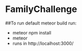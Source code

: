 # FamilyChallenge

##To run default meteor build run:
- meteor npm install
- meteor
- runs in http://localhost:3000/
